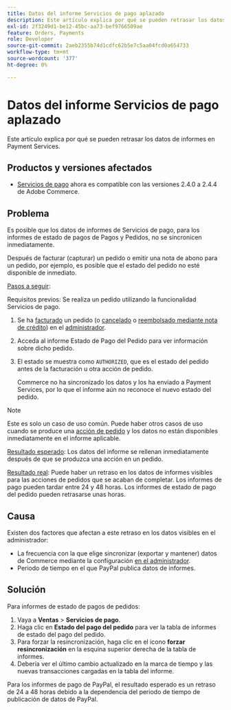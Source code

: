 ```yaml
---
title: Datos del informe Servicios de pago aplazado
description: Este artículo explica por qué se pueden retrasar los datos de informes en Payment Services.
exl-id: 2f3249d1-be12-45bc-aa73-bef9766509ae
feature: Orders, Payments
role: Developer
source-git-commit: 2aeb2355b74d1cdfc62b5e7c5aa04fcd0a654733
workflow-type: tm+mt
source-wordcount: '377'
ht-degree: 0%

---
```


# Datos del informe Servicios de pago aplazado

Este artículo explica por qué se pueden retrasar los datos de informes en Payment Services.

## Productos y versiones afectados

* [Servicios de pago](https://marketplace.magento.com/magento-payment-services.html) ahora es compatible con las versiones 2.4.0 a 2.4.4 de Adobe Commerce.

## Problema

Es posible que los datos de informes de Servicios de pago, para los informes de estado de pagos de Pagos y Pedidos, no se sincronicen inmediatamente.

Después de facturar (capturar) un pedido o emitir una nota de abono para un pedido, por ejemplo, es posible que el estado del pedido no esté disponible de inmediato.

<u>Pasos a seguir</u>:

Requisitos previos: Se realiza un pedido utilizando la funcionalidad Servicios de pago.

1. Se ha [facturado](https://experienceleague.adobe.com/en/docs/commerce-admin/stores-sales/order-management/invoices#create-an-invoice) un pedido (o [cancelado](https://experienceleague.adobe.com/en/docs/commerce-admin/stores-sales/point-of-purchase/assist/customer-account-create-order) o [reembolsado mediante nota de crédito](https://experienceleague.adobe.com/en/docs/commerce-admin/stores-sales/order-management/credit-memos/credit-memos)) en el [administrador](https://experienceleague.adobe.com/en/docs/commerce-admin/start/admin/admin).
1. Acceda al informe Estado de Pago del Pedido para ver información sobre dicho pedido.
1. El estado se muestra como `AUTHORIZED`, que es el estado del pedido antes de la facturación u otra acción de pedido.

   Commerce no ha sincronizado los datos y los ha enviado a Payment Services, por lo que el informe aún no reconoce el nuevo estado del pedido.

>[!NOTE]
>
>Este es solo un caso de uso común. Puede haber otros casos de uso cuando se produce una [acción de pedido](https://experienceleague.adobe.com/en/docs/commerce-admin/stores-sales/order-management/orders/orders#actions) y los datos no están disponibles inmediatamente en el informe aplicable.

<u>Resultado esperado</u>:
Los datos del informe se rellenan inmediatamente después de que se produzca una acción en un pedido.

<u>Resultado real</u>:
Puede haber un retraso en los datos de informes visibles para las acciones de pedidos que se acaban de completar. Los informes de pago pueden tardar entre 24 y 48 horas. Los informes de estado de pago del pedido pueden retrasarse unas horas.

## Causa

Existen dos factores que afectan a este retraso en los datos visibles en el administrador:

* La frecuencia con la que elige sincronizar (exportar y mantener) datos de Commerce mediante la configuración [en el administrador](https://experienceleague.adobe.com/docs/commerce-merchant-services/payment-services/configure/configure-admin.html).
* Periodo de tiempo en el que PayPal publica datos de informes.

## Solución

Para informes de estado de pagos de pedidos:

1. Vaya a **Ventas** > **Servicios de pago**.
1. Haga clic en **Estado del pago del pedido** para ver la tabla de informes de estado del pago del pedido.
1. Para forzar la resincronización, haga clic en el icono **forzar resincronización** en la esquina superior derecha de la tabla de informes.
1. Debería ver el último cambio actualizado en la marca de tiempo y las nuevas transacciones cargadas en la tabla del informe.

Para los informes de pago de PayPal, el resultado esperado es un retraso de 24 a 48 horas debido a la dependencia del periodo de tiempo de publicación de datos de PayPal.
